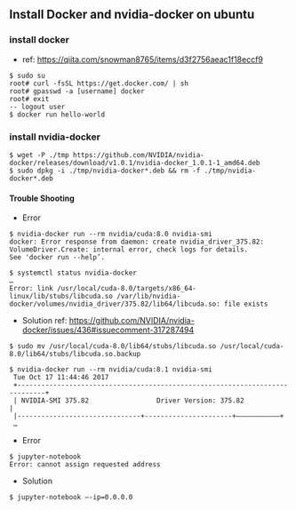## Install Docker and nvidia-docker on ubuntu
### install docker
- ref: https://qiita.com/snowman8765/items/d3f2756aeac1f18eccf9
```
$ sudo su
root# curl -fsSL https://get.docker.com/ | sh
root# gpasswd -a [username] docker
root# exit
-- logout user
$ docker run hello-world
```

### install nvidia-docker
```
$ wget -P ./tmp https://github.com/NVIDIA/nvidia-docker/releases/download/v1.0.1/nvidia-docker_1.0.1-1_amd64.deb
$ sudo dpkg -i ./tmp/nvidia-docker*.deb && rm -f ./tmp/nvidia-docker*.deb
```

#### Trouble Shooting
- Error
```
$ nvidia-docker run --rm nvidia/cuda:8.0 nvidia-smi
docker: Error response from daemon: create nvidia_driver_375.82: VolumeDriver.Create: internal error, check logs for details.
See 'docker run --help’.

$ systemctl status nvidia-docker
…
Error: link /usr/local/cuda-8.0/targets/x86_64-linux/lib/stubs/libcuda.so /var/lib/nvidia-docker/volumes/nvidia_driver/375.82/lib64/libcuda.so: file exists
```
- Solution
ref: https://github.com/NVIDIA/nvidia-docker/issues/436#issuecomment-317287494
```
$ sudo mv /usr/local/cuda-8.0/lib64/stubs/libcuda.so /usr/local/cuda-8.0/lib64/stubs/libcuda.so.backup

$ nvidia-docker run --rm nvidia/cuda:8.1 nvidia-smi
 Tue Oct 17 11:44:46 2017
 +-----------------------------------------------------------------------------+
 | NVIDIA-SMI 375.82                 Driver Version: 375.82                    |
 |-------------------------------+----------------------+———————————+
 …

```

- Error
```
$ jupyter-notebook
Error: cannot assign requested address
```
- Solution
```
$ jupyter-notebook —-ip=0.0.0.0
```

